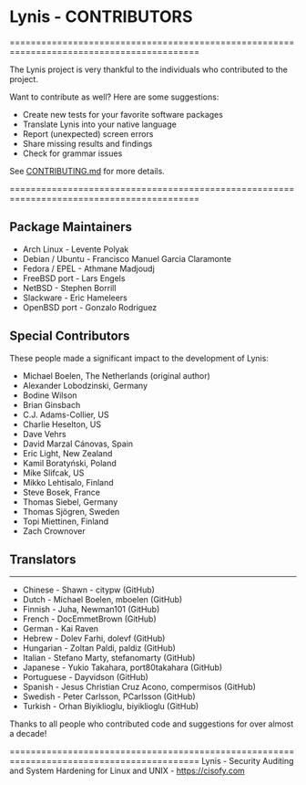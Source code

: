# Lynis - CONTRIBUTORS

==========================================================================================

The Lynis project is very thankful to the individuals who contributed to the project.

  Want to contribute as well? Here are some suggestions:

  - Create new tests for your favorite software packages
  - Translate Lynis into your native language
  - Report (unexpected) screen errors
  - Share missing results and findings
  - Check for grammar issues

  See [CONTRIBUTING.md](https://github.com/CISOfy/lynis/blob/master/CONTRIBUTING.md) for more details.

==========================================================================================


## Package Maintainers

* Arch Linux            - Levente Polyak
* Debian / Ubuntu       - Francisco Manuel Garcia Claramonte
* Fedora / EPEL         - Athmane Madjoudj
* FreeBSD port          - Lars Engels
* NetBSD                - Stephen Borrill
* Slackware             - Eric Hameleers
* OpenBSD port          - Gonzalo Rodriguez


## Special Contributors

These people made a significant impact to the development of Lynis:

* Michael Boelen, The Netherlands (original author)
* Alexander Lobodzinski, Germany
* Bodine Wilson
* Brian Ginsbach
* C.J. Adams-Collier, US
* Charlie Heselton, US
* Dave Vehrs
* David Marzal Cánovas, Spain
* Eric Light, New Zealand
* Kamil Boratyński, Poland
* Mike Slifcak, US
* Mikko Lehtisalo, Finland
* Steve Bosek, France
* Thomas Siebel, Germany
* Thomas Sjögren, Sweden
* Topi Miettinen, Finland
* Zach Crownover


## Translators
------------------------------------------

* Chinese               - Shawn - citypw (GitHub)
* Dutch                 - Michael Boelen, mboelen (GitHub)
* Finnish               - Juha, Newman101 (GitHub)
* French                - DocEmmetBrown (GitHub)
* German                - Kai Raven
* Hebrew                - Dolev Farhi, dolevf (GitHub)
* Hungarian             - Zoltan Paldi, paldiz (GitHub)
* Italian               - Stefano Marty, stefanomarty (GitHub)
* Japanese              - Yukio Takahara, port80takahara (GitHub)
* Portuguese            - Dayvidson (GitHub)
* Spanish               - Jesus Christian Cruz Acono, compermisos (GitHub)
* Swedish               - Peter Carlsson, PCarlsson (GitHub)
* Turkish               - Orhan Biyiklioglu, biyiklioglu (GitHub)


Thanks to all people who contributed code and suggestions for over almost a decade!


==========================================================================================
  Lynis - Security Auditing and System Hardening for Linux and UNIX - https://cisofy.com
